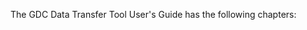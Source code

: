The GDC Data Transfer Tool User's Guide has the following chapters:

<?php 
$block = module_invoke('block', 'block', 'view', 57);
print $block['content'];
?>
